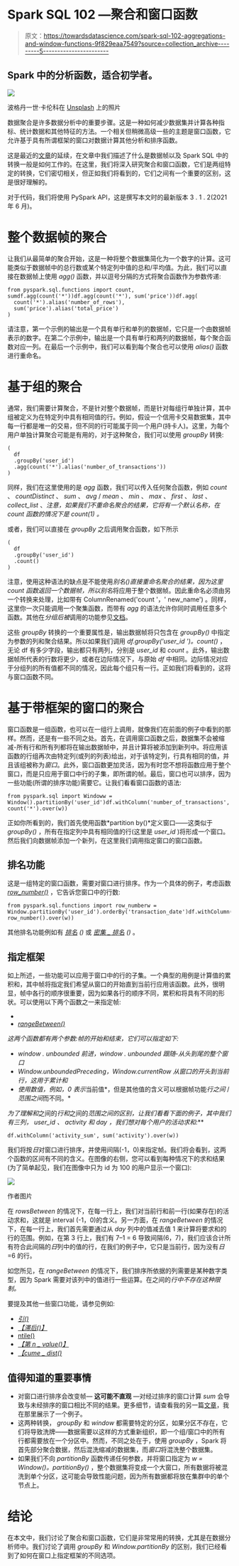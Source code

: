 # Spark SQL 102 —聚合和窗口函数

> 原文：<https://towardsdatascience.com/spark-sql-102-aggregations-and-window-functions-9f829eaa7549?source=collection_archive---------5----------------------->

## Spark 中的分析函数，适合初学者。

![](img/03b628ee486a82c879683be1cdb86ea6.png)

波格丹一世·卡伦科在 [Unsplash](https://unsplash.com/s/photos/windows?utm_source=unsplash&utm_medium=referral&utm_content=creditCopyText) 上的照片

数据聚合是许多数据分析中的重要步骤。这是一种如何减少数据集并计算各种指标、统计数据和其他特征的方法。一个相关但稍微高级一些的主题是窗口函数，它允许基于具有所谓框架的窗口对数据计算其他分析和排序函数。

这是最近的[文章](/a-decent-guide-to-dataframes-in-spark-3-0-for-beginners-dcc2903345a5)的延续，在文章中我们描述了什么是数据帧以及 Spark SQL 中的转换一般是如何工作的。在这里，我们将深入研究聚合和窗口函数，它们是两组特定的转换，它们密切相关，但正如我们将看到的，它们之间有一个重要的区别，这是很好理解的。

对于代码，我们将使用 PySpark API，这是撰写本文时的最新版本 3 . 1 . 2(2021 年 6 月)。

# 整个数据帧的聚合

让我们从最简单的聚合开始，这是一种将整个数据集简化为一个数字的计算。这可能类似于数据帧中的总行数或某个特定列中值的总和/平均值。为此，我们可以直接在数据帧上使用 *agg()* 函数，并以逗号分隔的方式将聚合函数作为参数传递:

```
from pyspark.sql.functions import count, sumdf.agg(count('*'))df.agg(count('*'), sum('price'))df.agg(
  count('*').alias('number_of_rows'),
  sum('price').alias('total_price')
)
```

请注意，第一个示例的输出是一个具有单行和单列的数据帧，它只是一个由数据帧表示的数字。在第二个示例中，输出是一个具有单行和两列的数据帧，每个聚合函数对应一列。在最后一个示例中，我们可以看到每个聚合也可以使用 *alias()* 函数进行重命名。

# 基于组的聚合

通常，我们需要计算聚合，不是针对整个数据帧，而是针对每组行单独计算，其中组被定义为在特定列中具有相同值的行。例如，假设一个信用卡交易数据集，其中每一行都是唯一的交易，但不同的行可能属于同一个用户(持卡人)。这里，为每个用户单独计算聚合可能是有用的，对于这种聚合，我们可以使用 *groupBy* 转换:

```
(
  df
  .groupBy('user_id')
  .agg(count('*').alias('number_of_transactions'))
)
```

同样，我们在这里使用的是 *agg* 函数，我们可以传入任何聚合函数，例如 *count* 、 *countDistinct* 、 *sum* 、 *avg* / *mean* 、 *min* 、 *max* 、 *first* 、 *last* 、 *collect_list* 、*注意，如果我们不重命名聚合的结果，它将有一个默认名称，在 *count* 函数的情况下是 *count(1)* 。*

或者，我们可以直接在 *groupBy* 之后调用聚合函数，如下所示

```
(
  df
  .groupBy('user_id')
  .count()
)
```

注意，使用这种语法的缺点是不能使用*别名()*直接重命名聚合的结果，因为这里 count 函数返回一个数据帧，所以*别名*将应用于整个数据帧。因此重命名必须由另一个转换来处理，比如带有 ColumnRenamed('count '，' new_name') 。同样，这里你一次只能调用一个聚集函数，而带有 *agg* 的语法允许你同时调用任意多个函数。其他在*分组后被*调用的功能参见[文档](https://spark.apache.org/docs/latest/api/python/reference/pyspark.sql.html#grouping)。

这些 *groupBy* 转换的一个重要属性是，输出数据帧将只包含在 *groupBy()* 中指定为参数的列和聚合结果。所以如果我们调用 *df.groupBy('user_id ')。count()* ，无论 df 有多少字段，输出都只有两列，分别是 *user_id* 和 *count* 。此外，输出数据帧所代表的行数将更少，或者在边际情况下，与原始 *df* 中相同。边际情况对应于分组列的所有值都不同的情况，因此每个组只有一行。正如我们将看到的，这将与窗口函数不同。

# 基于带框架的窗口的聚合

窗口函数是一组函数，也可以在一组行上调用，就像我们在前面的例子中看到的那样。然而，还是有一些不同之处。首先，在调用窗口函数之后，数据集不会被缩减-所有行和所有列都将在输出数据帧中，并且计算将被添加到新列中。将应用该函数的行组再次由特定列(或列的列表)给出，对于该特定列，行具有相同的值，并且该组被称为*窗口*。此外，窗口函数更加灵活，因为有时您不想将函数应用于整个窗口，而是只应用于窗口中行的子集，即所谓的帧。最后，窗口也可以排序，因为一些功能(所谓的排序功能)需要它。让我们看看窗口函数的语法:

```
from pyspark.sql import Windoww = Window().partitionBy('user_id')df.withColumn('number_of_transactions', count('*').over(w))
```

正如你所看到的，我们首先使用函数*partition by()*定义窗口——这类似于 *groupBy()* ，所有在指定列中具有相同值的行(这里是 *user_id* )将形成一个窗口。然后我们向数据帧添加一个新列，在这里我们调用指定窗口的窗口函数。

## 排名功能

这是一组特定的窗口函数，需要对窗口进行排序。作为一个具体的例子，考虑函数 [*row_number()*](https://spark.apache.org/docs/latest/api/python/reference/api/pyspark.sql.functions.row_number.html#pyspark.sql.functions.row_number) ，它告诉您窗口中的行数:

```
from pyspark.sql.functions import row_numberw = Window.partitionBy('user_id').orderBy('transaction_date')df.withColumn('r', row_number().over(w))
```

其他排名功能例如有 [*排名*](https://spark.apache.org/docs/latest/api/python/reference/api/pyspark.sql.functions.rank.html#pyspark.sql.functions.rank) *()* 或 [*密集 _ 排名*](https://spark.apache.org/docs/latest/api/python/reference/api/pyspark.sql.functions.dense_rank.html#pyspark.sql.functions.dense_rank) *()* 。

## 指定框架

如上所述，一些功能可以应用于窗口中的行的子集。一个典型的用例是计算值的累积和，其中帧将指定我们希望从窗口的开始直到当前行应用该函数。此外，很明显，帧中各行的顺序很重要，因为如果各行的顺序不同，累积和将具有不同的形状。可以使用以下两个函数之一来指定帧:

*   [](https://spark.apache.org/docs/latest/api/python/reference/api/pyspark.sql.Window.rowsBetween.html#pyspark.sql.Window.rowsBetween)
*   *[*rangeBetween()*](https://spark.apache.org/docs/latest/api/python/reference/api/pyspark.sql.Window.rangeBetween.html#pyspark.sql.Window.rangeBetween)*

*这两个函数都有两个参数:帧的开始和结束，它们可以指定如下:*

*   *window . unbounded 前进，window . unbounded 跟随-从头到尾的整个窗口*
*   *Window.unboundedPreceding，Window.currentRow 从窗口的开头到当前行，这用于累计和*
*   *使用数值，例如，0 表示*当前值*，但是其他值的含义可以根据帧功能*行之间* / *范围之间*而不同。*

*为了理解和*之间的*行和*之间的*范围之间的区别，让我们看看下面的例子，其中我们有三列， *user_id* 、 *activity* 和 *day* ，我们想对每个用户的活动求和:***

```
df.withColumn('activity_sum', sum('activity').over(w))
```

我们将按*日*对窗口进行排序，并使用间隔(-1，0)来指定帧。我们将会看到，这两个函数的区间有不同的含义。在图像的右侧，您可以看到每种情况下的求和结果(为了简单起见，我们在图像中只为 id 为 100 的用户显示一个窗口):

![](img/2bac0ef09d556eec29671becdf133b79.png)

作者图片

在 *rowsBetween* 的情况下，在每一行上，我们对当前行和前一行(如果存在)的活动求和，这就是 interval (-1，0)的含义。另一方面，在 *rangeBetween* 的情况下，在每一行上，我们首先需要通过从 *day* 列中的值减去值 1 来计算将要求和的行的范围。例如，在第 3 行上，我们有 7–1 = 6 导致间隔(6，7)，我们应该合计所有符合此间隔的*日*列中的值的行，在我们的例子中，它只是当前行，因为没有*日* =6 的行。

如您所见，在 *rangeBetween* 的情况下，我们排序所依据的列需要是某种数字类型，因为 Spark 需要对该列中的值进行一些运算。在之间的*行中不存在这种限制。*

要提及其他一些窗口功能，请参见例如:

*   [*引()*](https://spark.apache.org/docs/latest/api/python/reference/api/pyspark.sql.functions.lead.html#pyspark.sql.functions.lead)
*   [*【滞后()】*](https://spark.apache.org/docs/latest/api/python/reference/api/pyspark.sql.functions.lag.html#pyspark.sql.functions.lag)
*   [ntile()](http://ntile(n))
*   [*【第 n _ value()】*](https://spark.apache.org/docs/latest/api/python/reference/api/pyspark.sql.functions.nth_value.html#pyspark.sql.functions.nth_value)
*   [*【cume _ dist()*](https://spark.apache.org/docs/latest/api/python/reference/api/pyspark.sql.functions.cume_dist.html#pyspark.sql.functions.cume_dist)

## 值得知道的重要事情

*   对窗口进行排序会改变帧— **这可能不直观** —对经过排序的窗口计算 *sum* 会导致与未经排序的窗口相比不同的结果。更多细节，请查看我的另一篇[文章](/did-you-know-this-in-spark-sql-a7398bfcc41e)，我在那里展示了一个例子。
*   这两种转换， *groupBy* 和 *window* 都需要特定的分区，如果分区不存在，它们将导致洗牌——数据需要以这样的方式重新组织，即一个组/窗口中的所有行都需要放在一个分区中。然而，不同之处在于，使用 *groupBy* ，Spark 将首先部分聚合数据，然后混洗缩减的数据集，而*窗口*将混洗整个数据集。
*   如果我们不向 *partitionBy* 函数传递任何参数，并将窗口指定为 *w = Window()。partitionBy()* ，整个数据集将变成一个大窗口，所有数据将被混洗到单个分区，这可能会导致性能问题，因为所有数据都将放在集群中的单个节点上。

# 结论

在本文中，我们讨论了聚合和窗口函数，它们是非常常用的转换，尤其是在数据分析师中。我们讨论了调用 *groupBy* 和 *Window.partitionBy* 的区别，我们已经看到了如何在窗口上指定框架的不同选项。